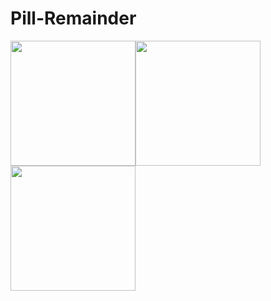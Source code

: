 # Pill-Remainder

<div>
<img src="https://i.ibb.co/JBhr6bp/Screenshot-20190807-123026-We-Care.jpg" width="200" style="float:left">
<img src="https://i.ibb.co/njVhH4p/Screenshot-20190807-120609-We-Care.jpg" width="200" style="float:left">
  <img src="https://i.ibb.co/rptSjfM/Screenshot-20190807-120619-We-Care.jpg" width="200" style="float:left">
  </div>
